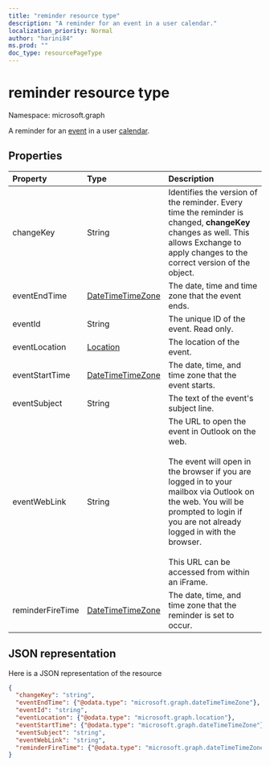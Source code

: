 ```yaml
---
title: "reminder resource type"
description: "A reminder for an event in a user calendar."
localization_priority: Normal
author: "harini84"
ms.prod: ""
doc_type: resourcePageType
---
```


# reminder resource type

Namespace: microsoft.graph

A reminder for an [event](event.md) in a user [calendar](calendar.md).

## Properties
| Property	   | Type	|Description|
|:---------------|:--------|:----------|
|changeKey|String|Identifies the version of the reminder. Every time the reminder is changed, **changeKey** changes as well. This allows Exchange to apply changes to the correct version of the object.|
|eventEndTime|[DateTimeTimeZone](datetimetimezone.md)|The date, time and time zone that the event ends.|
|eventId|String|The unique ID of the event. Read only.|
|eventLocation|[Location](location.md)|The location of the event.|
|eventStartTime|[DateTimeTimeZone](datetimetimezone.md)|The date, time, and time zone that the event starts.|
|eventSubject|String|The text of the event's subject line.|
|eventWebLink|String|The URL to open the event in Outlook on the web.<br/><br/>The event will open in the browser if you are logged in to your mailbox via Outlook on the web. You will be prompted to login if you are not already logged in with the browser.<br/><br/>This URL can be accessed from within an iFrame.|
|reminderFireTime|[DateTimeTimeZone](datetimetimezone.md)|The date, time, and time zone that the reminder is set to occur.|

## JSON representation

Here is a JSON representation of the resource

<!-- {
  "blockType": "resource",
  "optionalProperties": [

  ],
  "@odata.type": "microsoft.graph.reminder"
}-->

```json
{
  "changeKey": "string",
  "eventEndTime": {"@odata.type": "microsoft.graph.dateTimeTimeZone"},
  "eventId": "string",
  "eventLocation": {"@odata.type": "microsoft.graph.location"},
  "eventStartTime": {"@odata.type": "microsoft.graph.dateTimeTimeZone"},
  "eventSubject": "string",
  "eventWebLink": "string",
  "reminderFireTime": {"@odata.type": "microsoft.graph.dateTimeTimeZone"}
}

```

<!-- uuid: 8fcb5dbc-d5aa-4681-8e31-b001d5168d79
2015-10-25 14:57:30 UTC -->
<!-- {
  "type": "#page.annotation",
  "description": "reminder resource",
  "keywords": "",
  "section": "documentation",
  "tocPath": ""
}-->

